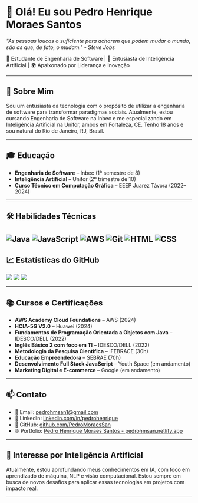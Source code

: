 <h1 align="left">👋 Olá! Eu sou Pedro Henrique Moraes Santos</h1>

<p align="left">
  <em>"As pessoas loucas o suficiente para acharem que podem mudar o mundo, são as que, de fato, o mudam." - Steve Jobs</em>
</p>

<p align="left">
  🚀 Estudante de Engenharia de Software | 🤖 Entusiasta de Inteligência Artificial | 🌍 Apaixonado por Liderança e Inovação
</p>

---

## 🧠 Sobre Mim

Sou um entusiasta da tecnologia com o propósito de utilizar a engenharia de software para transformar paradigmas sociais. Atualmente, estou cursando Engenharia de Software na Inbec e me especializando em Inteligência Artificial na Unifor, ambos em Fortaleza, CE. Tenho 18 anos e sou natural do Rio de Janeiro, RJ, Brasil.

---

## 🎓 Educação

- **Engenharia de Software** – Inbec (1º semestre de 8)
- **Inteligência Artificial** – Unifor (2º trimestre de 10)
- **Curso Técnico em Computação Gráfica** – EEEP Juarez Távora (2022–2024)

---

## 🛠️ Habilidades Técnicas

![Java](https://img.shields.io/badge/Java-80%25-blue)
![JavaScript](https://img.shields.io/badge/JavaScript-85%25-yellow)
![AWS](https://img.shields.io/badge/AWS-70%25-orange)
![Git](https://img.shields.io/badge/Git-75%25-red)
![HTML](https://img.shields.io/badge/HTML-90%25-green)
![CSS](https://img.shields.io/badge/CSS-85%25-purple)
---

## 📈 Estatísticas do GitHub

<p align="left">
  <img src="https://github-readme-stats.vercel.app/api?username=PedroMoraesSan&show_icons=true&theme=radical" />
  <img src="https://github-readme-stats.vercel.app/api/top-langs/?username=PedroMoraesSan&layout=compact&theme=radical" />
  <img src="https://github-readme-streak-stats.herokuapp.com/?user=PedroMoraesSan&theme=radical" />
</p>

---

## 📚 Cursos e Certificações

- **AWS Academy Cloud Foundations** – AWS (2024)
- **HCIA-5G V2.0** – Huawei (2024)
- **Fundamentos de Programação Orientada a Objetos com Java** – IDESCO/DELL (2022)
- **Inglês Básico 2 com foco em TI** – IDESCO/DELL (2022)
- **Metodologia da Pesquisa Científica** – IFEBRACE (30h)
- **Educação Empreendedora** – SEBRAE (70h)
- **Desenvolvimento Full Stack JavaScript** – Youth Space (em andamento)
- **Marketing Digital e E-commerce** – Google (em andamento)

---

## 📫 Contato

- 📧 Email: [pedrohmsan1@gmail.com](mailto:pedrohmsan1@gmail.com)
- 💼 LinkedIn: [linkedin.com/in/pedrohenrique](https://www.linkedin.com/in/pedrohenrique)
- 🐙 GitHub: [github.com/PedroMoraesSan](https://github.com/PedroMoraesSan/)
- 🌐 Portfólio: [Pedro Henrique Moraes Santos - pedrohmsan.netlify.app](https://pedrohmsan.netlify.app)

---

## 🧠 Interesse por Inteligência Artificial

Atualmente, estou aprofundando meus conhecimentos em IA, com foco em aprendizado de máquina, NLP e visão computacional. Estou sempre em busca de novos desafios para aplicar essas tecnologias em projetos com impacto real.

---
